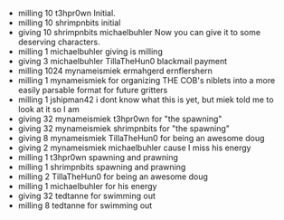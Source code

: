- milling 10 t3hpr0wn Initial.
- milling 10 shrimpnbits initial
- giving 10 shrimpnbits michaelbuhler Now you can give it to some deserving characters.
- milling 1 michaelbuhler giving is milling
- giving 3 michaelbuhler TillaTheHun0 blackmail payment
- milling 1024 mynameismiek ermahgerd ernflershern
- milling 1 mynameismiek for organizing THE COB's niblets into a more easily parsable format for future gritters
- milling 1 jshipman42 i dont know what this is yet, but miek told me to look at it so I am
- giving 32 mynameismiek t3hpr0wn for "the spawning"
- giving 32 mynameismiek shrimpnbits for "the spawning"
- giving 8 mynameismiek TillaTheHun0 for being an awesome doug
- giving 2 mynameismiek michaelbuhler cause I miss his energy
- milling 1 t3hpr0wn spawning and prawning
- milling 1 shrimpnbits spawning and prawning
- milling 2 TillaTheHun0 for being an awesome doug
- milling 1 michaelbuhler for his energy
- giving 32 tedtanne for swimming out
- milling 8 tedtanne for swimming out

